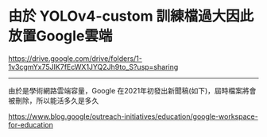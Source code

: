 # 由於 YOLOv4-custom 訓練檔過大因此放置Google雲端

https://drive.google.com/drive/folders/1-1v3cgmYx75JIK7fEcWX1JYQ2Jh9to_S?usp=sharing

---

由於是學術網路雲端容量，Google 在2021年初發出新聞稿(如下)，屆時檔案將會被刪除，所以能活多久是多久

https://www.blog.google/outreach-initiatives/education/google-workspace-for-education